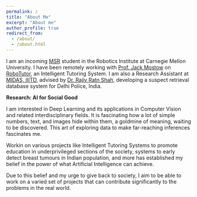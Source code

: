```yaml
---
permalink: /
title: "About Me"
excerpt: "About me"
author_profile: true
redirect_from: 
  - /about/
  - /about.html
---
```


I am an incoming [MSR](https://www.ri.cmu.edu/education/academic-programs/master-of-science-robotics/) student in the Robotics Institute at Carnegie Mellon University. I have been remotely working with [Prof. Jack Mostow](https://scholar.google.co.in/citations?user=P0Mv6pIAAAAJ&hl=en) on [RoboTutor](https://www.cmu.edu/scs/robotutor/), an Intelligent Tutoring System. I am also a Research Assistant at [MIDAS, IIITD](http://midas.iiitd.edu.in/), advised by [Dr. Rajiv Ratn Shah](https://scholar.google.co.in/citations?user=WAChZv4AAAAJ&hl=en), developing a suspect retrieval database system for Delhi Police, India.

<b>Research: AI for Social Good </b>

I am interested in Deep Learning and its applications in Computer Vision and related interdisciplinary fields. It is fascinating how a lot of simple numbers, text, and images hide within them, a goldmine of meaning, waiting to be discovered. This art of exploring data to make far-reaching inferences fascinates me. 

Workin on various projects like Intelligent Tutoring Systems to promote education in underprivileged sections of the society, systems to early detect breast tumours in Indian population, and more has established my belief in the power of what Artificial Intelligence can achieve.

Due to this belief and my urge to give back to society, I aim to be able to work on a varied set of projects that can contribute significantly to the problems in the real world. 

